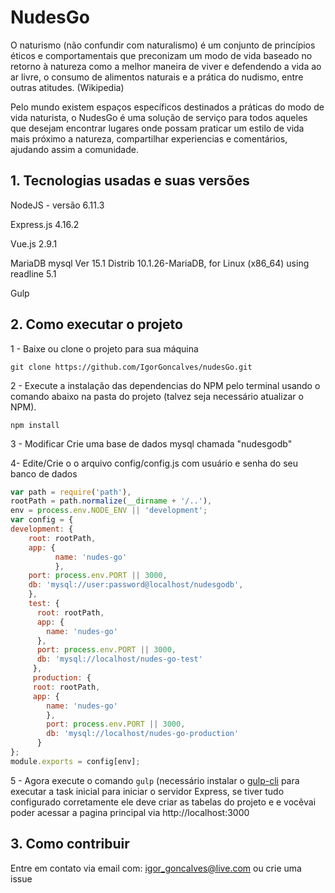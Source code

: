# NudesGo

  O naturismo (não confundir com naturalismo) é um conjunto de princípios éticos e comportamentais que preconizam um modo de vida baseado no retorno à natureza como a melhor maneira de viver e defendendo a vida ao ar livre, o consumo de alimentos naturais e a prática do nudismo, entre outras atitudes. (Wikipedia)

 Pelo mundo existem espaços específicos destinados a práticas do modo de vida naturista, o NudesGo é uma solução de serviço para todos aqueles que desejam encontrar lugares onde possam praticar um estilo de vida mais próximo a natureza, compartilhar experiencias  e comentários, ajudando assim a comunidade.

## 1. Tecnologias  usadas e suas versões

   NodeJS - versão 6.11.3

   Express.js 4.16.2

   Vue.js  2.9.1

   MariaDB  mysql  Ver 15.1 Distrib 10.1.26-MariaDB, for Linux (x86_64) using readline 5.1

   Gulp 


## 2. Como executar o projeto

   1 - Baixe ou clone o projeto para sua máquina
   
   ``` 
   git clone https://github.com/IgorGoncalves/nudesGo.git  
   ```
   2 - Execute a instalação das dependencias do NPM pelo terminal usando o comando abaixo na pasta do projeto (talvez seja necessário atualizar o NPM).

   ``` 
   npm install  
   ```

   3 - Modificar Crie uma base de dados mysql chamada "nudesgodb" 

   4- Edite/Crie o o arquivo  config/config.js com usuário e senha do seu banco de dados

  ```javascript
  var path = require('path'),                        
  rootPath = path.normalize(__dirname + '/..'),                        
  env = process.env.NODE_ENV || 'development';                                        
  var config = {
  development: { 
      root: rootPath,
      app: {
            name: 'nudes-go'
            },
      port: process.env.PORT || 3000,
      db: 'mysql://user:password@localhost/nudesgodb',
      },
      test: {
        root: rootPath,
        app: {
          name: 'nudes-go'
        },
        port: process.env.PORT || 3000,
        db: 'mysql://localhost/nudes-go-test'
       },
       production: {
       root: rootPath,
       app: {
          name: 'nudes-go'
          },
          port: process.env.PORT || 3000,
          db: 'mysql://localhost/nudes-go-production'
        }
  };
  module.exports = config[env]; 
  ```
    

   5 - Agora execute o comando  ``` gulp ``` (necessário instalar o [gulp-cli](https://gulpjs.com/) para executar a task inicial para iniciar o servidor Express, se tiver tudo configurado corretamente ele deve criar as tabelas do projeto e e vocêvai poder acessar a pagina principal via http://localhost:3000


## 3. Como contribuir

Entre em contato via email com: igor_goncalves@live.com ou crie uma issue
